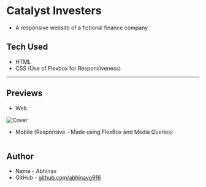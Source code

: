 # Catalyst Investers
* A responsive website of a fictional finance company

## Tech Used
* HTML
* CSS (Use of Flexbox for Responsiveness)

--- 
## Previews
* Web

![Cover](https://github.com/abhinavg916/edgeledger/blob/master/previews/LQ/Welcome-to-EdgeLedger-Web-View-min.png)

* Mobile (Responsive - Made using FlexBox and Media Queries)

![]()

## Author
* Name - Abhinav
* GitHub - [github.com/abhinavg916](https://github.com/abhinavg916)
